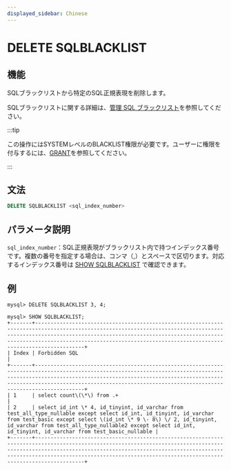 ```yaml
---
displayed_sidebar: Chinese
---
```


# DELETE SQLBLACKLIST

## 機能

SQLブラックリストから特定のSQL正規表現を削除します。

SQLブラックリストに関する詳細は、[管理 SQL ブラックリスト](../../../administration/Blacklist.md)を参照してください。

:::tip

この操作にはSYSTEMレベルのBLACKLIST権限が必要です。ユーザーに権限を付与するには、[GRANT](../account-management/GRANT.md)を参照してください。

:::

## 文法

```SQL
DELETE SQLBLACKLIST <sql_index_number>
```

## パラメータ説明

`sql_index_number`：SQL正規表現がブラックリスト内で持つインデックス番号です。複数の番号を指定する場合は、コンマ（,）とスペースで区切ります。対応するインデックス番号は [SHOW SQLBLACKLIST](../Administration/SHOW_SQLBLACKLIST.md) で確認できます。

## 例

```Plain
mysql> DELETE SQLBLACKLIST 3, 4;

mysql> SHOW SQLBLACKLIST;
+-------+--------------------------------------------------------------------------------------------------------------------------------------------------------------------------------------------------------------------------------------------------------------------------------------------------------+
| Index | Forbidden SQL                                                                                                                                                                                                                                                                                          |
+-------+--------------------------------------------------------------------------------------------------------------------------------------------------------------------------------------------------------------------------------------------------------------------------------------------------------+
| 1     | select count\(\*\) from .+                                                                                                                                                                                                                                                                             |
| 2     | select id_int \* 4, id_tinyint, id_varchar from test_all_type_nullable except select id_int, id_tinyint, id_varchar from test_basic except select \(id_int \* 9 \- 8\) \/ 2, id_tinyint, id_varchar from test_all_type_nullable2 except select id_int, id_tinyint, id_varchar from test_basic_nullable |
+-------+--------------------------------------------------------------------------------------------------------------------------------------------------------------------------------------------------------------------------------------------------------------------------------------------------------+
```
